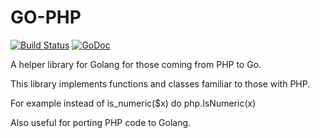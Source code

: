 # GO-PHP

[![Build Status](https://secure.travis-ci.org/jbuchbinder/go-php.png)](http://travis-ci.org/jbuchbinder/go-php)
[![GoDoc](https://godoc.org/github.com/jbuchbinder/go-php?status.png)](https://godoc.org/github.com/jbuchbinder/go-php)

A helper library for Golang for those coming from PHP to Go.

This library implements functions and classes familiar to those with PHP.

For example instead of is_numeric($x) do php.IsNumeric(x)

Also useful for porting PHP code to Golang.

